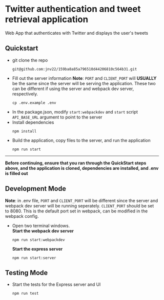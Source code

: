 # Twitter authentication and tweet retrieval application

Web App that authenticates with Twitter and displays the user's tweets


## Quickstart
* git clone the repo
  ```
  git@github.com:jnv22/159ba8a85a796510d44206810c564b31.git
  ```
* Fill out the server information
  **Note**: `PORT` and `CLIENT_PORT` will **USUALLY** be the same since the server will be serving the application. These two can be different if using the server and webpack dev server, respectively.
  ```
  cp .env.example .env
   ```
* In the package.json, modify `start:webpackdev` and `start` script `API_BASE_URL` argument to point to the server
* Install dependencies
  ```
  npm install
  ```
* Build the application, copy files to the server, and run the application
  ```
  npm run start
  ```

___

**Before continuing, ensure that you ran through the QuickStart steps above, and the application is cloned, dependencies are installed, and .env is filled out**
## Development Mode
**Note**: in .env file, `PORT` and `CLIENT_PORT` will be different since the server and webpack dev server will be running seperately. `CLIENT_PORT` should be set to 8080. This is the default port set in webpack, can be modified in the webpack config.
* Open two terminal windows.  
  **Start the webpack dev server**
  ```
  npm run start:webpackdev
  ```
  **Start the express server**
  ```
  npm run start:server
  ```


## Testing Mode
* Start the tests for the Express server and UI
  ```
  npm run test
  ```
